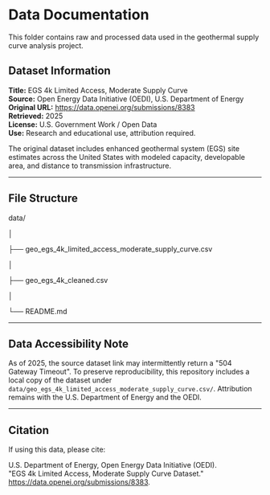 # Data Documentation

This folder contains raw and processed data used in the geothermal supply curve analysis project.

## Dataset Information

**Title:** EGS 4k Limited Access, Moderate Supply Curve  
**Source:** Open Energy Data Initiative (OEDI), U.S. Department of Energy  
**Original URL:** https://data.openei.org/submissions/8383  
**Retrieved:** 2025  
**License:** U.S. Government Work / Open Data  
**Use:** Research and educational use, attribution required.

The original dataset includes enhanced geothermal system (EGS) site estimates across the United States with modeled capacity, developable area, and distance to transmission infrastructure.

---

## File Structure

data/

│

├── geo_egs_4k_limited_access_moderate_supply_curve.csv

│

├── geo_egs_4k_cleaned.csv

│

└── README.md

---

## Data Accessibility Note

As of 2025, the source dataset link may intermittently return a "504 Gateway Timeout". To preserve reproducibility, this repository includes a local copy of the dataset under `data/geo_egs_4k_limited_access_moderate_supply_curve.csv/`. Attribution remains with the U.S. Department of Energy and the OEDI.

---

## Citation

If using this data, please cite:

U.S. Department of Energy, Open Energy Data Initiative (OEDI).  
"EGS 4k Limited Access, Moderate Supply Curve Dataset."  
https://data.openei.org/submissions/8383.

